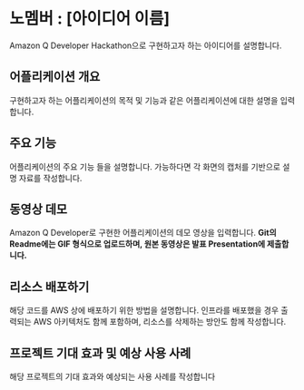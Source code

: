 # 노멤버 : [아이디어 이름]

Amazon Q Developer Hackathon으로 구현하고자 하는 아이디어를 설명합니다.

## 어플리케이션 개요

구현하고자 하는 어플리케이션의 목적 및 기능과 같은 어플리케이션에 대한 설명을 입력합니다.

## 주요 기능

어플리케이션의 주요 기능 들을 설명합니다. 가능하다면 각 화면의 캡처를 기반으로 설명 자료를 작성합니다.

## 동영상 데모

Amazon Q Developer로 구현한 어플리케이션의 데모 영상을 입력합니다.
**Git의 Readme에는 GIF 형식으로 업로드하며, 원본 동영상은 발표 Presentation에 제출합니다.**

## 리소스 배포하기

해당 코드를 AWS 상에 배포하기 위한 방법을 설명합니다. 인프라를 배포했을 경우 출력되는 AWS 아키텍처도 함께 포함하며, 리소스를 삭제하는 방안도 함께 작성합니다.

## 프로젝트 기대 효과 및 예상 사용 사례

해당 프로젝트의 기대 효과와 예상되는 사용 사례를 작성합니다
